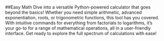 ##Easy Math
Dive into a versatile Python-powered calculator that goes beyond the basics! Whether you need simple arithmetic, advanced exponentiation, roots, or trigonometric functions, this tool has you covered. With intuitive commands for everything from factorials to logarithms, it’s your go-to for a range of mathematical operations, all in a user-friendly interface. Get ready to explore the full spectrum of calculations with ease!
